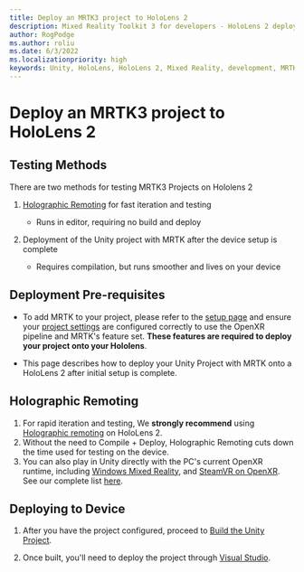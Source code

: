 ```yaml
---
title: Deploy an MRTK3 project to HoloLens 2
description: Mixed Reality Toolkit 3 for developers - HoloLens 2 deployment.
author: RogPodge
ms.author: roliu
ms.date: 6/3/2022
ms.localizationpriority: high
keywords: Unity, HoloLens, HoloLens 2, Mixed Reality, development, MRTK3, HoloLens, Deployment
---
```


# Deploy an MRTK3 project to HoloLens 2

## Testing Methods

There are two methods for testing MRTK3 Projects on Hololens 2

1. [Holographic Remoting](https://learn.microsoft.com/windows/mixed-reality/develop/unity/preview-and-debug-your-app?tabs=openxr) for fast iteration and testing

    - Runs in editor, requiring no build and deploy

1. Deployment of the Unity project with MRTK after the device setup is complete

    - Requires compilation, but runs smoother and lives on your device

## Deployment Pre-requisites

- To add MRTK to your project, please refer to the [setup page](../setup.md) and ensure your [project settings](../setup.md#5-configure-openxr-related-settings) are configured correctly to use the OpenXR pipeline and MRTK's feature set. **These features are required to deploy your project onto your Hololens**.

- This page describes how to deploy your Unity Project with MRTK onto a HoloLens 2 after initial setup is complete.

## Holographic Remoting

1. For rapid iteration and testing, We **strongly recommend** using [Holographic remoting](/windows/mixed-reality/develop/unity/preview-and-debug-your-app) on HoloLens 2.
2. Without the need to Compile + Deploy, Holographic Remoting cuts down the time used for testing on the device.
3. You can also play in Unity directly with the PC's current OpenXR runtime, including [Windows Mixed Reality](https://www.microsoft.com/p/openxr-tools-for-windows-mixed-reality/9n5cvvl23qbt), and [SteamVR on OpenXR](https://www.steamvr.com/). See our complete list [here](../debugging-and-testing.md).

## Deploying to Device

1. After you have the project configured, proceed to [Build the Unity Project](/windows/mixed-reality/develop/unity/build-and-deploy-to-hololens#build-the-unity-project).

1. Once built, you'll need to deploy the project through [Visual Studio](/windows/mixed-reality/develop/advanced-concepts/using-visual-studio?tabs=hl2).
